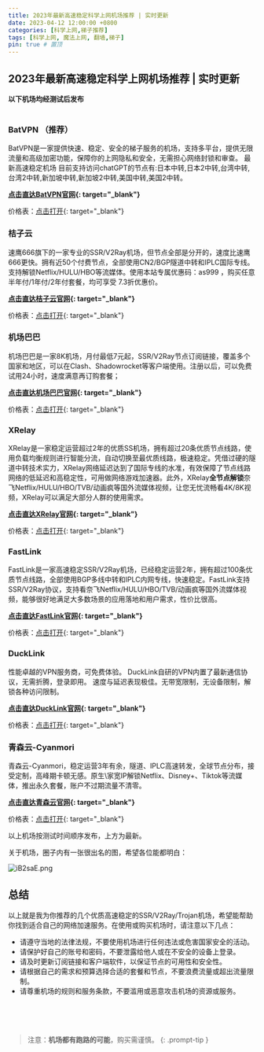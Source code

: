 ```yaml
---
title: 2023年最新高速稳定科学上网机场推荐 | 实时更新
date: 2023-04-12 12:00:00 +0800
categories: [科学上网,梯子推荐]
tags: [科学上网, 魔法上网, 翻墙,梯子]
pin: true # 置顶
---
```

## 2023年最新高速稳定科学上网机场推荐 | 实时更新

**以下机场均经测试后发布**
<br/>
<br/>
### BatVPN （推荐）

BatVPN是一家提供快速、稳定、安全的梯子服务的机场，支持多平台，提供无限流量和高级加密功能，保障你的上网隐私和安全，无需担心网络封锁和审查。
最新高速稳定机场
目前支持访问chatGPT的节点有:日本中转,日本2中转,台湾中转,台湾2中转,新加坡中转,新加坡2中转,美国中转,美国2中转。

**[点击直达BatVPN官网](https://bat.vpnb.net/register?code=niedzfs){: target="_blank"}**

价格表：[点击打开](https://cdn.staticaly.com/gh/haofx/dz-images-picx@master/haofx/dz-batvpn.4brjhxe20he0.png){: target="_blank"}


### 桔子云

速鹰666旗下的一家专业的SSR/V2Ray机场，但节点全部是分开的，速度比速鹰666更快。拥有近50个付费节点，全部使用CN2/BGP隧道中转和IPLC国际专线。支持解锁Netflix/HULU/HBO等流媒体。使用本站专属优惠码：as999 ，购买任意半年付/1年付/2年付套餐，均可享受 7.3折优惠价。

**[点击直达桔子云官网](https://juzi28.com/auth/register?code=jQab){: target="_blank"}**

价格表：[点击打开](https://i.328888.xyz/2023/04/12/iBjOSz.jpeg){: target="_blank"}

### 机场巴巴

机场巴巴是一家8K机场，月付最低7元起，SSR/V2Ray节点订阅链接，覆盖多个国家和地区，可以在Clash、Shadowrocket等客户端使用。注册以后，可以免费试用24小时，速度满意再订购套餐；

**[点击直达机场巴巴官网](https://www.ckcloud.cc/#/register?code=DS5DLTxi){: target="_blank"}**

价格表：[点击打开](https://i.328888.xyz/2023/04/12/iBjjVw.jpeg){: target="_blank"}

### XRelay

XRelay是一家稳定运营超过2年的优质SS机场，拥有超过20条优质节点线路，使用负载均衡规则进行智能分流，自动切换至最优质线路，极速稳定。凭借过硬的隧道中转技术实力，XRelay网络延迟达到了国际专线的水准，有效保障了节点线路网络的低延迟和高稳定性，可用做网络游戏加速器。此外，XRelay**全节点解锁**奈飞Netflix/HULU/HBO/TVB/动画疯等国外流媒体视频，让您无忧流畅看4K/8K视频，XRelay可以满足大部分人群的使用需求。

**[点击直达XRelay官网](https://isseys.net/#/register?code=LIE3Pyo2){: target="_blank"}**

价格表：[点击打开](https://i.328888.xyz/2023/04/12/iBj8ba.jpeg){: target="_blank"}



### FastLink

FastLink是一家高速稳定SSR/V2Ray机场，已经稳定运营2年，拥有超过100条优质节点线路，全部使用BGP多线中转和IPLC内网专线，快速稳定。FastLink支持SSR/V2Ray协议，支持看奈飞Netflix/HULU/HBO/TVB/动画疯等国外流媒体视频，能够很好地满足大多数场景的应用落地和用户需求，性价比很高。

**[点击直达FastLink官网](https://v02.fl-aff.com/auth/register?code=smeV){: target="_blank"}**

价格表：[点击打开](https://i.328888.xyz/2023/04/11/iBDscL.jpeg){: target="_blank"}

### DuckLink
性能卓越的VPN服务商，可免费体验。
DuckLink自研的VPN内置了最新通信协议，无需折腾，登录即用。
速度与延迟表现极佳。无带宽限制，无设备限制，解锁各种访问限制。

**[点击直达DuckLink官网](https://www.ducklink.net/#/register?code=VYWGUSzS){: target="_blank"}**

价格表：[点击打开](https://i.328888.xyz/2023/04/11/iBUXHy.jpeg){: target="_blank"}

### 青森云-Cyanmori
青森云-Cyanmori，稳定运营3年有余，隧道、IPLC高速转发，全球节点分布，接受定制，高峰期卡顿无感。原生\家宽IP解锁Netflix、Disney+、Tiktok等流媒体，推出永久套餐，账户不过期流量不清零。

**[点击直达青森云官网](https://cccc.gg/auth/register?code=LmMm){: target="_blank"}**

价格表：[点击打开](https://i.328888.xyz/2023/04/11/iBUgE5.jpeg){: target="_blank"}



以上机场按测试时间顺序发布，上方为最新。


关于机场，圈子内有一张很出名的图，希望各位能都明白：

![iB2saE.png](https://i.328888.xyz/2023/04/12/iB2saE.png)

## 总结

以上就是我为你推荐的几个优质高速稳定的SSR/V2Ray/Trojan机场，希望能帮助你找到适合自己的网络加速服务。在使用或购买机场时，请注意以下几点：

- 请遵守当地的法律法规，不要使用机场进行任何违法或危害国家安全的活动。
- 请保护好自己的账号和密码，不要泄露给他人或在不安全的设备上登录。
- 请及时更新订阅链接和客户端软件，以保证节点的可用性和安全性。
- 请根据自己的需求和预算选择合适的套餐和节点，不要浪费流量或超出流量限制。
- 请尊重机场的规则和服务条款，不要滥用或恶意攻击机场的资源或服务。


<br/>
<br/>
<br/>

> 注意：**机场都有跑路的可能**，购买需谨慎。
{: .prompt-tip }

